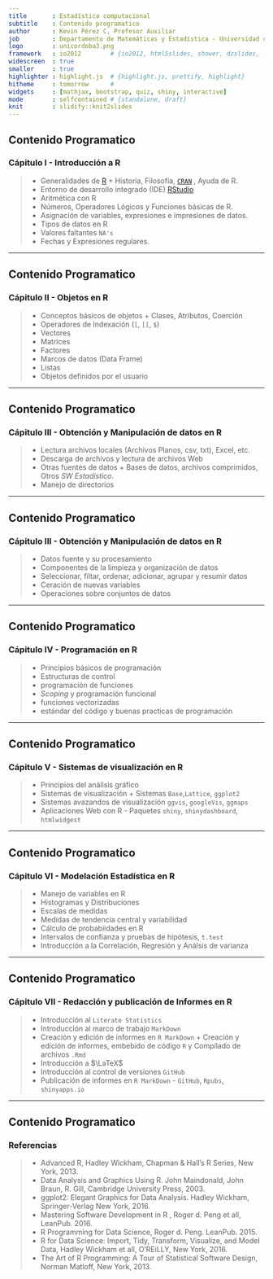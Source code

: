 ```yaml
---
title       : Estadística computacional 
subtitle    : Contenido programatico
author      : Kevin Pérez C, Profesor Auxiliar
job         : Departamento de Matemáticas y Estadística - Universidad de Córdoba
logo        : unicordoba3.png
framework   : io2012        # {io2012, html5slides, shower, dzslides, ...}
widescreen  : true
smaller     : true
highlighter : highlight.js  # {highlight.js, prettify, highlight}
hitheme     : tomorrow      # 
widgets     : [mathjax, bootstrap, quiz, shiny, interactive]            
mode        : selfcontained # {standalone, draft}
knit        : slidify::knit2slides
---
```


## Contenido Programatico

### **Cápitulo I - Introducción a R**

> - Generalidades de [R](https://www.r-project.org/)
    + Historia, Filosofía, [`CRAN`](https://cran.r-project.org/) , Ayuda de R. 
> - Entorno de desarrollo integrado (IDE) [RStudio](https://www.rstudio.com/)
> - Aritmética con R 
> - Números, Operadores Lógicos y Funciones básicas de R.
> - Asignación de variables, expresiones e impresiones de datos.    
> - Tipos de datos en R 
> - Valores faltantes `NA's`
> - Fechas y Expresiones regulares. 

--- 

## Contenido Programatico 

### **Cápitulo II - Objetos en R**

> - Conceptos básicos de objetos
    + Clases, Atributos, Coerción
> - Operadores de Indexación (`[`, `[[`, `$`)
> - Vectores  
> - Matrices 
> - Factores 
> - Marcos de datos (Data Frame)
> - Listas 
> - Objetos definidos por el usuario


--- 

## Contenido Programatico 

### **Cápitulo III - Obtención y Manipulación de datos en R**

> - Lectura archivos locales (Archivos Planos, csv, txt), Excel, etc.  
> - Descarga de archivos y lectura de archivos Web
> - Otras fuentes de datos
    + Bases de datos, archivos comprimidos, Otros _SW Estadístico_. 
> - Manejo de directorios     

--- 

## Contenido Programatico 

### **Cápitulo III - Obtención y Manipulación de datos en R**

> - Datos fuente y su procesamiento
> - Componentes de la limpieza y organización de datos 
> - Seleccionar, filtar, ordenar, adicionar, agrupar y resumir datos 
> - Ceración de nuevas variables 
> - Operaciones sobre conjuntos de datos 

---

## Contenido Programatico 

### **Cápitulo IV - Programación en R**

> - Principios básicos de programación 
> - Estructuras de control 
> - programación de funciones 
> - _Scoping_ y programación funcional
> - funciones vectorizadas 
> - estándar del código y buenas practicas de programación 

---

## Contenido Programatico 

### **Cápitulo V - Sistemas de visualización en R**

> - Principios del análisis gráfico
> - Sistemas de visualización
    + Sistemas `Base`,`Lattice`, `ggplot2` 
> - Sistemas avazandos de visualización `ggvis`, `googleVis`, `ggmaps`
> - Aplicaciones Web con R - Paquetes `shiny`, `shinydashboard`, `htmlwidgest`

--- 

## Contenido Programatico 

### **Cápitulo VI - Modelación Estadística en R**

> - Manejo de variables en R
> - Histogramas y Distribuciones 
> - Escalas de medidas 
> - Medidas de tendencia central y variabilidad 
> - Cálculo de probabiidades en R
> - Intervalos de confianza y pruebas de hipótesis, `t.test`
> - Introducción a la Correlación, Regresión y Análsis de varianza

--- 

## Contenido Programatico 

### **Cápitulo VII - Redacción y publicación de Informes en R**

> - Introducción al `Literate Statistics` 
> - Introducción al marco de trabajo `MarkDown`  
> - Creación y edición de informes en `R MarkDown`
    + Creación y edición de informes, embebido de código `R` y Compilado de archivos `.Rmd`
> - Introducción a $\LaTeX$
> - Introducción al control de versiones `GitHub`
> - Publicación de informes en `R MarkDown` - `GitHub`, `Rpubs`, `shinyapps.io`

---


## Contenido Programatico 

### **Referencias**

> - Advanced R, Hadley Wickham, Chapman & Hall’s R Series, New York, 2013.
> - Data Analysis and Graphics Using R. John Maindonald, John Braun, R. Gill, Cambridge University Press, 2003.   
> - ggplot2: Elegant Graphics for Data Analysis. Hadley Wickham, Springer-Verlag New York, 2016.
> - Mastering Software Development in R , Roger d. Peng et all, LeanPub. 2016. 
> - R Programming for Data Science, Roger d. Peng. LeanPub. 2015. 
> - R for Data Science: Import, Tidy, Transform, Visualize, and Model Data, Hadley Wickham et all, O’REiLLY, New York, 2016.
> - The Art of R Programming: A Tour of Statistical Software Design, Norman Matloff, New York, 2013. 




